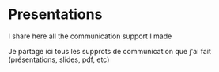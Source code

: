 # Presentations

I share here all the communication support I made

Je partage ici tous les supprots de communication que j'ai fait (présentations, slides, pdf, etc)
